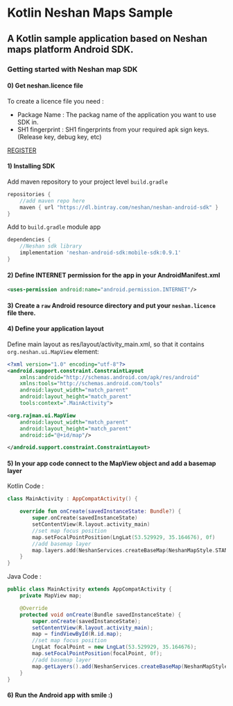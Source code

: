 # Kotlin Neshan Maps Sample
## A Kotlin sample application based on Neshan maps platform Android SDK.

### Getting started with Neshan map SDK


#### 0) Get neshan.licence file  
To create a licence file you need :  
- Package Name : The packag name of the application you want to use SDK in.  
- SH1 fingerprint : SH1 fingerprints from your required apk sign keys. (Release key, debug key, etc)  

[REGISTER](https://developer.neshan.org)


#### 1) Installing SDK

Add maven repository to your project level `build.gradle`

```gradle
repositories {
    //add maven repo here
    maven { url "https://dl.bintray.com/neshan/neshan-android-sdk" }
}
```

Add to `build.gradle` module app

```gradle
dependencies {
    //Neshan sdk library
    implementation 'neshan-android-sdk:mobile-sdk:0.9.1'
}
```

#### 2) Define INTERNET permission for the app in your AndroidManifest.xml

```xml
<uses-permission android:name="android.permission.INTERNET"/>
```

#### 3) Create a `raw` Android resource directory and put your `neshan.licence` file there.

#### 4) Define your application layout

Define main layout as res/layout/activity_main.xml, so that it contains `org.neshan.ui.MapView` element:

```xml
<?xml version="1.0" encoding="utf-8"?>
<android.support.constraint.ConstraintLayout
    xmlns:android="http://schemas.android.com/apk/res/android"
    xmlns:tools="http://schemas.android.com/tools"
    android:layout_width="match_parent"
    android:layout_height="match_parent"
    tools:context=".MainActivity">

<org.rajman.ui.MapView
    android:layout_width="match_parent"
    android:layout_height="match_parent"
    android:id="@+id/map"/>

</android.support.constraint.ConstraintLayout>
```

#### 5) In your app code connect to the MapView object and add a basemap layer

Kotlin Code :
```kotlin
class MainActivity : AppCompatActivity() {

    override fun onCreate(savedInstanceState: Bundle?) {
        super.onCreate(savedInstanceState)
        setContentView(R.layout.activity_main)
        //set map focus position
        map.setFocalPointPosition(LngLat(53.529929, 35.164676), 0f)
        //add basemap layer
        map.layers.add(NeshanServices.createBaseMap(NeshanMapStyle.STANDARD_DAY))
    }
}
```

Java Code :
```java 
public class MainActivity extends AppCompatActivity {
    private MapView map;

    @Override
    protected void onCreate(Bundle savedInstanceState) {
        super.onCreate(savedInstanceState);
        setContentView(R.layout.activity_main);
        map = findViewById(R.id.map);
        //set map focus position
        LngLat focalPoint = new LngLat(53.529929, 35.164676);
        map.setFocalPointPosition(focalPoint, 0f);
        //add basemap layer
        map.getLayers().add(NeshanServices.createBaseMap(NeshanMapStyle.STANDARD_DAY));
    }
}
```

#### 6) Run the Android app with smile :)




[logo]: https://github.com/NeshanMaps/kotlin-neshan-maps-sample/blob/master/app/src/main/res/drawable-xxxhdpi/ic_neshan_logo.png

